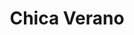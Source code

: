 ---
title: "Chica Verano"
url: /san-isidro-de-el-general/chica-verano-avenida-central-del-comercio/
shop: ropa
---